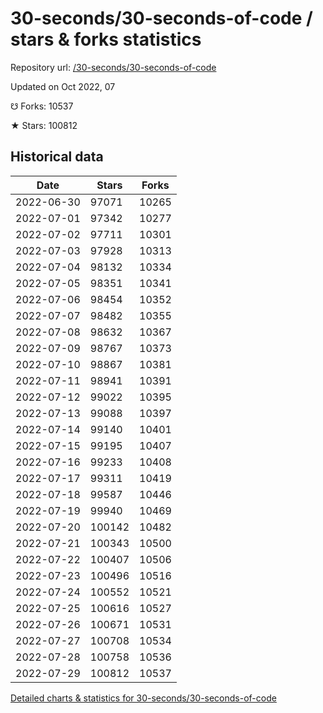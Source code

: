 # 30-seconds/30-seconds-of-code / stars & forks statistics

Repository url: [/30-seconds/30-seconds-of-code](https://github.com/30-seconds/30-seconds-of-code)

Updated on Oct 2022, 07

☋ Forks: 10537

★ Stars: 100812

## Historical data
| Date | Stars | Forks |
|------|-------|-------|
| 2022-06-30 | 97071 | 10265 | 
| 2022-07-01 | 97342 | 10277 | 
| 2022-07-02 | 97711 | 10301 | 
| 2022-07-03 | 97928 | 10313 | 
| 2022-07-04 | 98132 | 10334 | 
| 2022-07-05 | 98351 | 10341 | 
| 2022-07-06 | 98454 | 10352 | 
| 2022-07-07 | 98482 | 10355 | 
| 2022-07-08 | 98632 | 10367 | 
| 2022-07-09 | 98767 | 10373 | 
| 2022-07-10 | 98867 | 10381 | 
| 2022-07-11 | 98941 | 10391 | 
| 2022-07-12 | 99022 | 10395 | 
| 2022-07-13 | 99088 | 10397 | 
| 2022-07-14 | 99140 | 10401 | 
| 2022-07-15 | 99195 | 10407 | 
| 2022-07-16 | 99233 | 10408 | 
| 2022-07-17 | 99311 | 10419 | 
| 2022-07-18 | 99587 | 10446 | 
| 2022-07-19 | 99940 | 10469 | 
| 2022-07-20 | 100142 | 10482 | 
| 2022-07-21 | 100343 | 10500 | 
| 2022-07-22 | 100407 | 10506 | 
| 2022-07-23 | 100496 | 10516 | 
| 2022-07-24 | 100552 | 10521 | 
| 2022-07-25 | 100616 | 10527 | 
| 2022-07-26 | 100671 | 10531 | 
| 2022-07-27 | 100708 | 10534 | 
| 2022-07-28 | 100758 | 10536 | 
| 2022-07-29 | 100812 | 10537 | 


[Detailed charts & statistics for 30-seconds/30-seconds-of-code](https://reviewgithub.com/rep/30-seconds/30-seconds-of-code)
